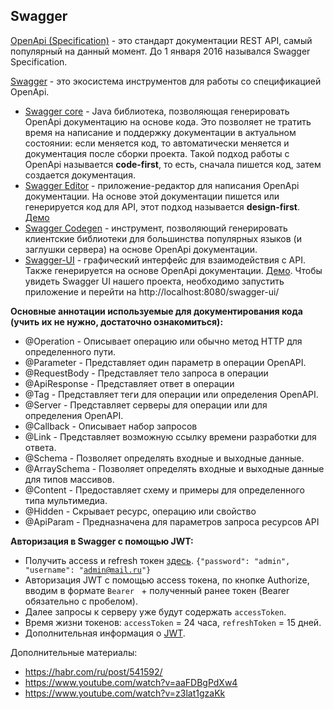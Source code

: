 ## Swagger
[OpenApi (Specification)](https://spec.openapis.org/oas/v3.1.0) - это стандарт документации REST API, самый популярный на данный момент. До 1 января 2016 назывался Swagger Specification.

[Swagger](https://swagger.io/) - это экосистема инструментов для работы со спецификацией OpenApi.

- [Swagger core](https://github.com/swagger-api/swagger-core) - Java библиотека, позволяющая генерировать OpenApi документацию на основе кода. Это позволяет не тратить время на написание и поддержку документации в актуальном состоянии: если меняется код, то автоматически меняется и документация после сборки проекта. Такой подход работы с OpenApi называется **code-first**, то есть, сначала пишется код, затем создается документация.
- [Swagger Editor](https://swagger.io/tools/swagger-editor/) - приложение-редактор для написания OpenApi документации. На основе этой документации пишется или генерируется код для API, этот подход называется **design-first**. [Демо](https://editor.swagger.io/)
- [Swagger Codegen](https://swagger.io/tools/swagger-codegen/) - инструмент, позволяющий генерировать клиентские библиотеки для большинства популярных языков (и заглушки сервера) на основе OpenApi документации.
- [Swagger-UI](https://swagger.io/tools/swagger-ui/) - графический интерфейс для взаимодействия с API. Также генерируется на основе OpenApi документации. [Демо](https://petstore.swagger.io/). Чтобы увидеть Swagger UI нашего проекта, необходимо запустить приложение и перейти на http://localhost:8080/swagger-ui/

**Основные аннотации используемые для документирования кода (учить их не нужно, достаточно ознакомиться):**

- @Operation - Описывает операцию или обычно метод HTTP для определенного пути.
- @Parameter - Представляет один параметр в операции OpenAPI.
- @RequestBody - Представляет тело запроса в операции
- @ApiResponse - Представляет ответ в операции
- @Tag - Представляет теги для операции или определения OpenAPI.
- @Server - Представляет серверы для операции или для определения OpenAPI.
- @Callback - Описывает набор запросов
- @Link - Представляет возможную ссылку времени разработки для ответа.
- @Schema - Позволяет определять входные и выходные данные.
- @ArraySchema - Позволяет определять входные и выходные данные для типов массивов.
- @Content - Предоставляет схему и примеры для определенного типа мультимедиа.
- @Hidden - Скрывает ресурс, операцию или свойство
- @ApiParam - Предназначена для параметров запроса ресурсов API

**Авторизация в Swagger с помощью JWT:**

- Получить access и refresh токен [здесь](http://localhost:8084/swagger-ui/index.html#/JWT/login). <code>{"password": "admin", "username": "admin@mail.ru"}</code>
- Авторизация JWT с помощью access токена, по кнопке Authorize, вводим в формате ```Bearer ``` + полученный ранее токен (Bearer обязательно с пробелом).
- Далее запросы к серверу уже будут содержать ```accessToken```.
- Время жизни токенов: ```accessToken``` = 24 часа, ```refreshToken``` = 15 дней.
- Дополнительная информация о [JWT](./guide_postman_and_security.md).

Дополнительные материалы:
- https://habr.com/ru/post/541592/
- https://www.youtube.com/watch?v=aaFDBgPdXw4
- https://www.youtube.com/watch?v=z3lat1gzaKk